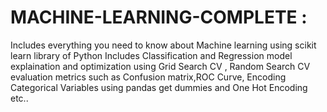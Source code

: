 # MACHINE-LEARNING-COMPLETE :

  Includes everything you need to know about Machine learning using scikit learn library of Python Includes Classification and Regression model explaination and optimization using Grid   Search CV , Random Search CV evaluation metrics such as Confusion matrix,ROC Curve, Encoding Categorical Variables using pandas get dummies and One Hot Encoding etc..
  
 
